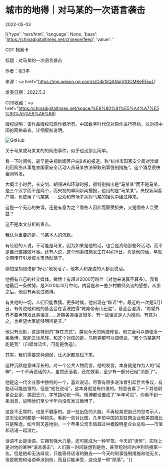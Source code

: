 # 城市的地得｜对马某的一次语言袭击

2022-05-03

[{'type': 'text/html', 'language': None, 'base': 'https://chinadigitaltimes.net/chinese/feed', 'value': '

CDT 档案卡

标题：对马某的一次语言袭击

作者：张3丰

来源：<a href="https://mp.weixin.qq.com/s/CdkfliQANiqVtGCMKeEEiwL)

发表日期：2022.5.3

CDS收藏：<a href="https://chinadigitaltimes.net/space/%E8%80%81%E5%A4%A7%E5%93%A5%E9%A6%86)

版权说明：该作品版权归原作者所有。中国数字时代仅对原作进行存档，以对抗中国的网络审查。详细版权说明。





![GitHub](https://chinadigitaltimes.net/chinese/files/2022/05/post-680725-6271666ab4aba.)

关于马某或马某某的的网络事件，似乎也没那么简单。

看一下时间线，最早是央视新闻客户端9点的报道，称“杭州市国家安全局对涉嫌利用网络从事危害国家安全活动人员马某依法采取刑事强制措施”，这个消息很快全网转发。

大概半小时后，长安剑、胡锡进和环球时报，都特别指出是“马某某”而不是马某，是三个汉字而不是两个，而央视的早间新闻播报，也用的是“马某某”。央视新闻客户端，也使用了马某某——公众和市场才从对马某的担忧中缓过神来。

这是一个无心的失误，还是有意为之？哪些人因此而蒙受损失，又是哪些人会受益？

这不是本文分析的重点。

我认为重要的是，马某本人的沉默。

有经验的人说，不可能是马某，因为如果是他的话，也会是资助那些坏活动，而不是自己直接做坏事。还有人说，这个刑事措施发生在4月25日，真是他的话，早就全网传开引发资本市场动荡了。

哪怕是胡锡进都“好心”地发话了，他本人和身边的人都没说话。

他拥有自己的社交媒体，微博上有超过2000万粉丝（对他来说真不算多）。我看他最后一条微博，是2020年10月中旬，内容是和一些乡村教师交流的感想，从那之后，他没有再发过微博。

有关他的一切，人们只能靠猜。更多时候，他出现在“辟谣”中，最近的一次是5月1日，有传说他和他的基金会在香港拍得“乾隆帝寿山石玺”，基金会澄清，“希望外界不要再转发此类谣言……近期各类谣言很多，有一些谣言是人为推动，有意为之，也希望大家能够明辨是非。”

他只有沉默，这是特别的“存在方式”。类似今天的网络传言，他完全可以随便发一条微博，就能云淡风轻。和这个对应的是，马斯克都可以调侃说，“那个马某某可能是我”（自媒体流传，可能是伪造）。

其实，我们需要这种调侃，让大家都放松下来。

这种沉默是意味深长的。对一个公共人物而言，他的发言，本身就是作为人的“延伸”，一个不再说话的人，虽然还活着，还在做事，至少有一部分已经“消逝了”。

他是这一代企业家中独特的一个，喜欢说话。尽管有很多说法曾引起巨大争议，有些话可能是错的，但是“他在说话”，这本身就是有价值的。特意去看了一下其他明星企业家，美团王兴，字节跳动张一鸣，微博都设置成了“半年可见”，你看不到一条消息，说明他们至少半年内没有发过微博了。

这是不正常的，也是不健康的。这一批出色的头脑，不再轻易把自己的思考示人，这无论如何都是一种损失。看到一些对比图，几年前中国的互联网企业和美国相比只是略逊，如今则天差地别，一个苹果公司市值超过中概股明星企业总和——市值和话语一起消亡。

话语不止是话语，它拥有强大力量，还可能成为一种牢笼。今天的“误传”，实际上是对他的某种“语言袭击”。人们第一时间联想到是他，甚至短时间内冲到热搜第一名，但是他却无法辩驳，只能等待话语的散去——今天的刑事强制措施和他无关，但是联想和话语牵涉到他，而且只能承受，这也是一种“陨落”。'}]